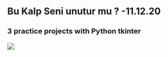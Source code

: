 <h2>Bu Kalp Seni unutur mu ? -11.12.20</h2>
<h3>3 practice projects with Python tkinter</h3>
<img src="https://i.hizliresim.com/f64i8zl.png"></img>
